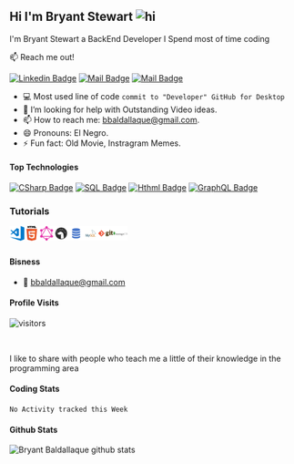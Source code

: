 ## Hi I'm Bryant Stewart <img src="https://user-images.githubusercontent.com/1303154/88677602-1635ba80-d120-11ea-84d8-d263ba5fc3c0.gif" width="28px" alt="hi">

I'm Bryant Stewart a BackEnd Developer I Spend most of time coding 

:mailbox: Reach me out!

<!-- [![Twitter Badge](https://img.shields.io/badge/-@Ipenywis-1ca0f1?style=flat&labelColor=1ca0f1&logo=twitter&logoColor=white&link=https://twitter.com/Ipenywis)](https://twitter.com/Ipenywis)  -->
 [![Linkedin Badge](https://img.shields.io/badge/-bbaldallaque-0e76a8?style=flat&labelColor=0e76a8&logo=linkedin&logoColor=white)](https://www.linkedin.com/in/bryant-s-baldallaque-72641894/) [![Mail Badge](https://img.shields.io/badge/-@bryantStewart24-e84393?style=flat&labelColor=e84393&logo=instagram&logoColor=white)](https://instagram.com/bryantstewart24) [![Mail Badge](https://img.shields.io/badge/-bryantStewart-c0392b?style=flat&labelColor=c0392b&logo=gmail&logoColor=white)](mailto:bbaldallaque@gmail.com)

<!-- TODO: Add last video link -->

<!-- - 🔭 I’m currently working on **Santo Domingo Motos**. -->
- :computer: Most used line of code `commit to "Developer" GitHub for Desktop`
- 🤔 I’m looking for help with Outstanding Video ideas.
- 📫 How to reach me: bbaldallaque@gmail.com.
- 😄 Pronouns: El Negro.
- ⚡ Fun fact: Old Movie, Instragram Memes.

#### Top Technologies

<!-- TODO: Make technologies links takes you to repositories -->

[![CSharp Badge](http://img.shields.io/badge/-CSharp-5C2D91?style=for-the-badge&labelColor=black&logo=c-sharp&logoColor=5d2b90)](#) [![SQL Badge](http://img.shields.io/badge/-SQL-5C2D91?style=for-the-badge&labelColor=black&logo=microsoft-sql-server&logoColor=CC2927)](#) [![Hthml Badge](http://img.shields.io/badge/-HTML5-E34F26?style=for-the-badge&labelColor=black&logo=html5&logoColor=CC2927)](#) 
[![GraphQL Badge](http://img.shields.io/badge/-Bootstrap-000000?style=for-the-badge&labelColor=800080&logo=bootstrap&logoColor=#000000)](#)
<!-- [![GraphQL Badge](https://img.shields.io/badge/-GraphQl-e535ab?style=for-the-badge&labelColor=black&logo=node.js&logoColor=e535ab)](#) -->

### Tutorials

<!-- [<img align="left" alt="React" width="26px" src="https://raw.githubusercontent.com/github/explore/80688e429a7d4ef2fca1e82350fe8e3517d3494d/topics/react/react.png" />][reactplaylist] -->

[<img align="left" alt="Visual Studio Code" width="26px" src="https://raw.githubusercontent.com/github/explore/80688e429a7d4ef2fca1e82350fe8e3517d3494d/topics/visual-studio-code/visual-studio-code.png" />][vscodetutorial]

[<img align="left" alt="HTML5" width="26px" src="https://raw.githubusercontent.com/github/explore/80688e429a7d4ef2fca1e82350fe8e3517d3494d/topics/html/html.png" />][htmltutorial]

<!-- [<img align="left" alt="JavaScript" width="26px" src="https://raw.githubusercontent.com/github/explore/80688e429a7d4ef2fca1e82350fe8e3517d3494d/topics/javascript/javascript.png" />][javascripttutorial] -->





<!-- <img align="left" alt="Node.js" width="26px" src="https://raw.githubusercontent.com/github/explore/80688e429a7d4ef2fca1e82350fe8e3517d3494d/topics/nodejs/nodejs.png" /> -->

<img align="left" alt="GraphQL" width="26px" src="https://raw.githubusercontent.com/github/explore/80688e429a7d4ef2fca1e82350fe8e3517d3494d/topics/graphql/graphql.png" />

<img align="left" alt="Deno" width="26px" src="https://raw.githubusercontent.com/github/explore/361e2821e2dea67711cde99c9c40ed357061cf27/topics/deno/deno.png" />

<img align="left" alt="SQL" width="26px" src="https://raw.githubusercontent.com/github/explore/80688e429a7d4ef2fca1e82350fe8e3517d3494d/topics/sql/sql.png" />

<img align="left" alt="MySQL" width="26px" src="https://raw.githubusercontent.com/github/explore/80688e429a7d4ef2fca1e82350fe8e3517d3494d/topics/mysql/mysql.png" />

<img align="left" alt="Git" width="26px" src="https://raw.githubusercontent.com/github/explore/80688e429a7d4ef2fca1e82350fe8e3517d3494d/topics/git/git.png" />

<img align="left" alt="MongoDB" width="26px" src="https://raw.githubusercontent.com/github/explore/80688e429a7d4ef2fca1e82350fe8e3517d3494d/topics/mongodb/mongodb.png" />

<br />
<br />

#### Bisness
<!-- - :paperclip: [My Resume/CV](https://github.com/ipenywis/ipenywis/blob/master/resumes/resume%20v1.0.pdf) -->
- :email: bbaldallaque@gmail.com


#### Profile Visits 

![visitors](https://visitor-badge.glitch.me/badge?page_id=bbaldallaque.bbaldallaque)

<!-- <details>
<summary>
  More stuff about me
</summary>
</details> -->
<br >


I like to share with people who teach me a little of their knowledge in the programming area

<!-- #### What is CoderOne?

CoderOne is a youtube channel for learning Web/Mobile development, coding and design. Including new technologies and frameworks and anything really related to development world. -->

#### Coding Stats

<!--START_SECTION:waka-->
```text
No Activity tracked this Week
```
<!--END_SECTION:waka-->

#### Github Stats

![Bryant Baldallaque github stats](https://github-readme-stats.vercel.app/api?username=bbaldallaque&count_private=true&theme=tokyonight&hide=contribs,prs)




[reactplaylist]: https://www.youtube.com/watch?v=KxXXEL-k47Y&list=PLvXDmnBbOF7RnYiZvDwl2Pzcs2kfi10wd
[vscodetutorial]: https://www.youtube.com/watch?v=Bkie2ai8qeE&t=8s
[htmltutorial]: https://www.youtube.com/watch?v=VK6MXVxOsws&t=27s
[javascripttutorial]: https://www.youtube.com/watch?v=D-LHKvmX37E